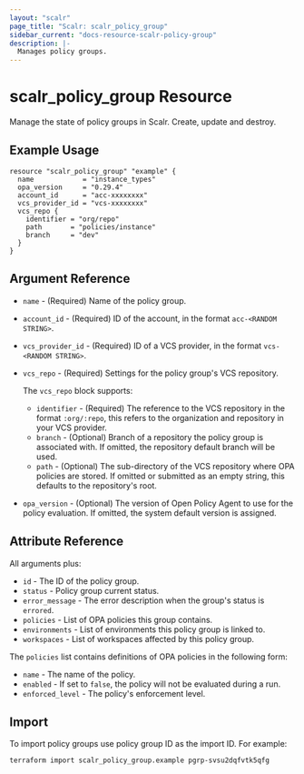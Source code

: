 ```yaml
---
layout: "scalr"
page_title: "Scalr: scalr_policy_group"
sidebar_current: "docs-resource-scalr-policy-group"
description: |-
  Manages policy groups.
---
```


# scalr_policy_group Resource

Manage the state of policy groups in Scalr. Create, update and destroy.

## Example Usage

```hcl
resource "scalr_policy_group" "example" {
  name            = "instance_types"
  opa_version     = "0.29.4"
  account_id      = "acc-xxxxxxxx"
  vcs_provider_id = "vcs-xxxxxxxx"
  vcs_repo {
    identifier = "org/repo"
    path       = "policies/instance"
    branch     = "dev"
  }
}
```

## Argument Reference

* `name` - (Required) Name of the policy group.
* `account_id` - (Required) ID of the account, in the format `acc-<RANDOM STRING>`.
* `vcs_provider_id` - (Required) ID of a VCS provider, in the format `vcs-<RANDOM STRING>`.
* `vcs_repo` - (Required) Settings for the policy group's VCS repository.

    The `vcs_repo` block supports:
    * `identifier` - (Required) The reference to the VCS repository in the format `:org/:repo`, this refers to the organization and repository in your VCS provider.
    * `branch` - (Optional) Branch of a repository the policy group is associated with. If omitted, the repository default branch will be used.
    * `path` - (Optional) The sub-directory of the VCS repository where OPA policies are stored. If omitted or submitted as an empty string, this defaults to the repository's root.

* `opa_version` - (Optional) The version of Open Policy Agent to use for the policy evaluation. If omitted, the system default version is assigned.

## Attribute Reference

All arguments plus:

* `id` - The ID of the policy group.
* `status` - Policy group current status.
* `error_message` - The error description when the group's status is `errored`.
* `policies` - List of OPA policies this group contains.
* `environments` - List of environments this policy group is linked to.
* `workspaces` - List of workspaces affected by this policy group.

The `policies` list contains definitions of OPA policies in the following form:

* `name` - The name of the policy.
* `enabled` - If set to `false`, the policy will not be evaluated during a run.
* `enforced_level` - The policy's enforcement level.

## Import

To import policy groups use policy group ID as the import ID. For example:

```shell
terraform import scalr_policy_group.example pgrp-svsu2dqfvtk5qfg
```
